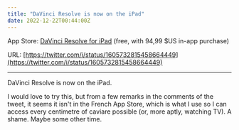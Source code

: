 ```yaml
---
title: "DaVinci Resolve is now on the iPad"
date: 2022-12-22T00:44:00Z
---
```


App Store: [DaVinci Resolve for iPad](https://apps.apple.com/us/app/davinci-resolve-for-ipad/id1581363826) (free, with 94,99 $US in-app purchase)

URL: [https://twitter.com/i/status/1605732815458664449](https://twitter.com/i/status/1605732815458664449)

---

DaVinci Resolve is now on the iPad.

I would love to try this, but from a few remarks in the comments of the tweet, it seems it isn't in the French App Store, which is what I use so I can access every centimetre of caviare possible (or, more aptly, watching TV). A shame. Maybe some other time.